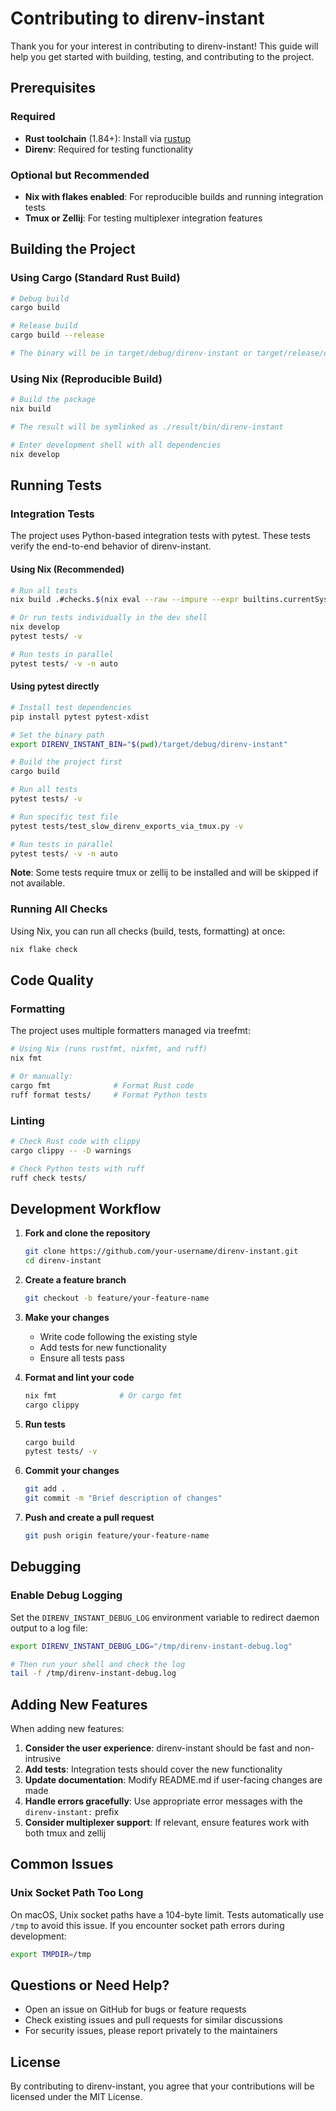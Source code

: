 # Contributing to direnv-instant

Thank you for your interest in contributing to direnv-instant! This guide will help you get started with building, testing, and contributing to the project.

## Prerequisites

### Required
- **Rust toolchain** (1.84+): Install via [rustup](https://rustup.rs/)
- **Direnv**: Required for testing functionality

### Optional but Recommended
- **Nix with flakes enabled**: For reproducible builds and running integration tests
- **Tmux or Zellij**: For testing multiplexer integration features

## Building the Project

### Using Cargo (Standard Rust Build)

```bash
# Debug build
cargo build

# Release build
cargo build --release

# The binary will be in target/debug/direnv-instant or target/release/direnv-instant
```

### Using Nix (Reproducible Build)

```bash
# Build the package
nix build

# The result will be symlinked as ./result/bin/direnv-instant

# Enter development shell with all dependencies
nix develop
```

## Running Tests

### Integration Tests

The project uses Python-based integration tests with pytest. These tests verify the end-to-end behavior of direnv-instant.

#### Using Nix (Recommended)

```bash
# Run all tests
nix build .#checks.$(nix eval --raw --impure --expr builtins.currentSystem).tests

# Or run tests individually in the dev shell
nix develop
pytest tests/ -v

# Run tests in parallel
pytest tests/ -v -n auto
```

#### Using pytest directly

```bash
# Install test dependencies
pip install pytest pytest-xdist

# Set the binary path
export DIRENV_INSTANT_BIN="$(pwd)/target/debug/direnv-instant"

# Build the project first
cargo build

# Run all tests
pytest tests/ -v

# Run specific test file
pytest tests/test_slow_direnv_exports_via_tmux.py -v

# Run tests in parallel
pytest tests/ -v -n auto
```

**Note**: Some tests require tmux or zellij to be installed and will be skipped if not available.

### Running All Checks

Using Nix, you can run all checks (build, tests, formatting) at once:

```bash
nix flake check
```

## Code Quality

### Formatting

The project uses multiple formatters managed via treefmt:

```bash
# Using Nix (runs rustfmt, nixfmt, and ruff)
nix fmt

# Or manually:
cargo fmt              # Format Rust code
ruff format tests/     # Format Python tests
```

### Linting

```bash
# Check Rust code with clippy
cargo clippy -- -D warnings

# Check Python tests with ruff
ruff check tests/
```

## Development Workflow

1. **Fork and clone the repository**
   ```bash
   git clone https://github.com/your-username/direnv-instant.git
   cd direnv-instant
   ```

2. **Create a feature branch**
   ```bash
   git checkout -b feature/your-feature-name
   ```

3. **Make your changes**
   - Write code following the existing style
   - Add tests for new functionality
   - Ensure all tests pass

4. **Format and lint your code**
   ```bash
   nix fmt              # Or cargo fmt
   cargo clippy
   ```

5. **Run tests**
   ```bash
   cargo build
   pytest tests/ -v
   ```

6. **Commit your changes**
   ```bash
   git add .
   git commit -m "Brief description of changes"
   ```

7. **Push and create a pull request**
   ```bash
   git push origin feature/your-feature-name
   ```

## Debugging

### Enable Debug Logging

Set the `DIRENV_INSTANT_DEBUG_LOG` environment variable to redirect daemon output to a log file:

```bash
export DIRENV_INSTANT_DEBUG_LOG="/tmp/direnv-instant-debug.log"

# Then run your shell and check the log
tail -f /tmp/direnv-instant-debug.log
```

## Adding New Features

When adding new features:

1. **Consider the user experience**: direnv-instant should be fast and non-intrusive
2. **Add tests**: Integration tests should cover the new functionality
3. **Update documentation**: Modify README.md if user-facing changes are made
4. **Handle errors gracefully**: Use appropriate error messages with the `direnv-instant:` prefix
5. **Consider multiplexer support**: If relevant, ensure features work with both tmux and zellij

## Common Issues

### Unix Socket Path Too Long

On macOS, Unix socket paths have a 104-byte limit. Tests automatically use `/tmp` to avoid this issue. If you encounter socket path errors during development:

```bash
export TMPDIR=/tmp
```

## Questions or Need Help?

- Open an issue on GitHub for bugs or feature requests
- Check existing issues and pull requests for similar discussions
- For security issues, please report privately to the maintainers

## License

By contributing to direnv-instant, you agree that your contributions will be licensed under the MIT License.
